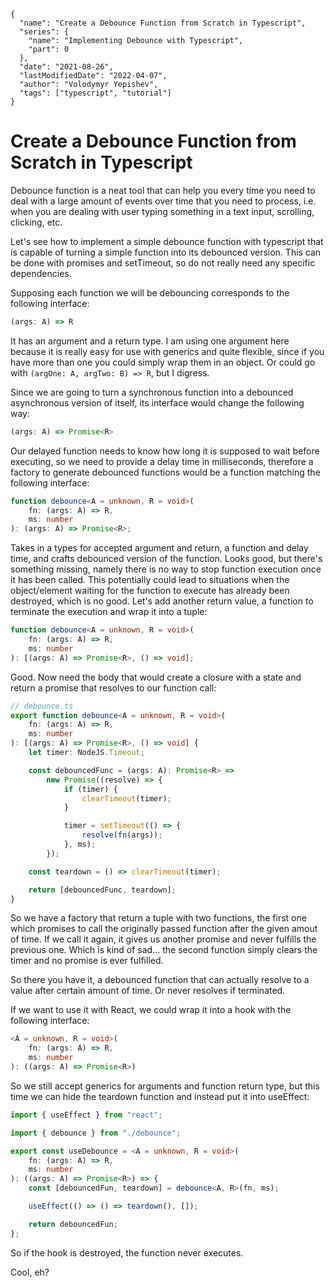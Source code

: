 ```ic-metadata
{
  "name": "Create a Debounce Function from Scratch in Typescript",
  "series": {
    "name": "Implementing Debounce with Typescript",
    "part": 0
  },
  "date": "2021-08-26",
  "lastModifiedDate": "2022-04-07",
  "author": "Volodymyr Yepishev",
  "tags": ["typescript", "tutorial"]
}
```

# Create a Debounce Function from Scratch in Typescript

Debounce function is a neat tool that can help you every time you need to deal with a large amount of events over time that you need to process, i.e. when you are dealing with user typing something in a text input, scrolling, clicking, etc.

Let's see how to implement a simple debounce function with typescript that is capable of turning a simple function into its debounced version. This can be done with promises and setTimeout, so do not really need any specific dependencies.

Supposing each function we will be debouncing corresponds to the following interface:

```ts
(args: A) => R
```

It has an argument and a return type. I am using one argument here because it is really easy for use with generics and quite flexible, since if you have more than one you could simply wrap them in an object. Or could go with `(argOne: A, argTwo: B) => R`, but I digress.

Since we are going to turn a synchronous function into a debounced asynchronous version of itself, its interface would change the following way:

```ts
(args: A) => Promise<R>
```

Our delayed function needs to know how long it is supposed to wait before executing, so we need to provide a delay time in milliseconds, therefore a factory to generate debounced functions would be a function matching the following interface:

```ts
function debounce<A = unknown, R = void>(
    fn: (args: A) => R,
    ms: number
): (args: A) => Promise<R>;
```

Takes in a types for accepted argument and return, a function and delay time, and crafts debounced version of the function. Looks good, but there's something missing, namely there is no way to stop function execution once it has been called. This potentially could lead to situations when the object/element waiting for the function to execute has already been destroyed, which is no good. Let's add another return value, a function to terminate the execution and wrap it into a tuple:

```ts
function debounce<A = unknown, R = void>(
    fn: (args: A) => R,
    ms: number
): [(args: A) => Promise<R>, () => void];
```

Good. Now need the body that would create a closure with a state and return a promise that resolves to our function call:

```ts
// debounce.ts
export function debounce<A = unknown, R = void>(
    fn: (args: A) => R,
    ms: number
): [(args: A) => Promise<R>, () => void] {
    let timer: NodeJS.Timeout;

    const debouncedFunc = (args: A): Promise<R> =>
        new Promise((resolve) => {
            if (timer) {
                clearTimeout(timer);
            }

            timer = setTimeout(() => {
                resolve(fn(args));
            }, ms);
        });

    const teardown = () => clearTimeout(timer);

    return [debouncedFunc, teardown];
}
```

So we have a factory that return a tuple with two functions, the first one which promises to call the originally passed function after the given amout of time. If we call it again, it gives us another promise and never fulfills the previous one. Which is kind of sad... the second function simply clears the timer and no promise is ever fulfilled.

So there you have it, a debounced function that can actually resolve to a value after certain amount of time. Or never resolves if terminated.

If we want to use it with React, we could wrap it into a hook with the following interface:

```ts
<A = unknown, R = void>(
    fn: (args: A) => R,
    ms: number
): ((args: A) => Promise<R>)
```

So we still accept generics for arguments and function return type, but this time we can hide the teardown function and instead put it into useEffect:

```ts
import { useEffect } from "react";

import { debounce } from "./debounce";

export const useDebounce = <A = unknown, R = void>(
    fn: (args: A) => R,
    ms: number
): ((args: A) => Promise<R>) => {
    const [debouncedFun, teardown] = debounce<A, R>(fn, ms);

    useEffect(() => () => teardown(), []);

    return debouncedFun;
};
```

So if the hook is destroyed, the function never executes.

Cool, eh?
